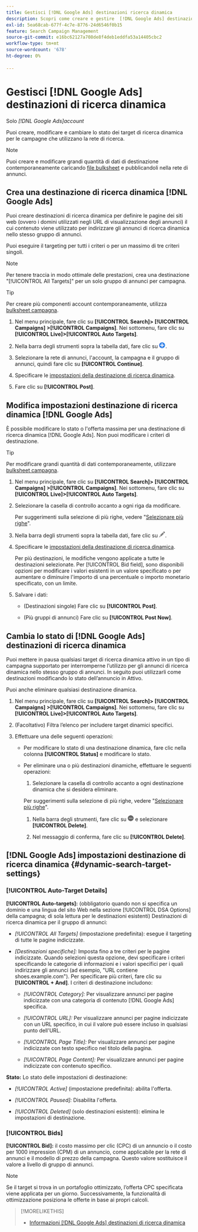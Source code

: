 ```yaml
---
title: Gestisci [!DNL Google Ads] destinazioni ricerca dinamica
description: Scopri come creare e gestire  [!DNL Google Ads] destinazioni di ricerca dinamiche.
exl-id: 5ea68cab-677f-4c7e-8776-24d6546f0b15
feature: Search Campaign Management
source-git-commit: e16bc62127a708de8f4deb1eddfa53a14405cbc2
workflow-type: tm+mt
source-wordcount: '678'
ht-degree: 0%

---
```


# Gestisci [!DNL Google Ads] destinazioni di ricerca dinamica

Solo *[!DNL Google Ads]account*

Puoi creare, modificare e cambiare lo stato dei target di ricerca dinamica per le campagne che utilizzano la rete di ricerca.

>[!NOTE]
>
>Puoi creare e modificare grandi quantità di dati di destinazione contemporaneamente caricando [file bulksheet](/help/search-social-commerce/campaign-management/bulksheets/bulksheet-about.md) e pubblicandoli nella rete di annunci.

## Crea una destinazione di ricerca dinamica [!DNL Google Ads]

Puoi creare destinazioni di ricerca dinamica per definire le pagine dei siti web (ovvero i domini utilizzati negli URL di visualizzazione degli annunci) il cui contenuto viene utilizzato per indirizzare gli annunci di ricerca dinamica nello stesso gruppo di annunci.

Puoi eseguire il targeting per tutti i criteri o per un massimo di tre criteri singoli.

>[!NOTE]
>
>Per tenere traccia in modo ottimale delle prestazioni, crea una destinazione &quot;[!UICONTROL All Targets]&quot; per un solo gruppo di annunci per campagna.

>[!TIP]
>
>Per creare più componenti account contemporaneamente, utilizza [bulksheet campagna](/help/search-social-commerce/campaign-management/bulksheets/bulksheet-about.md).

1. Nel menu principale, fare clic su **[!UICONTROL Search]> [!UICONTROL Campaigns] >[!UICONTROL Campaigns]**. Nei sottomenu, fare clic su **[!UICONTROL Live]>[!UICONTROL Auto Targets]**.

1. Nella barra degli strumenti sopra la tabella dati, fare clic su ![Crea](/help/search-social-commerce/assets/add.png "Crea").

1. Selezionare la rete di annunci, l&#39;account, la campagna e il gruppo di annunci, quindi fare clic su **[!UICONTROL Continue]**.

1. Specificare le [impostazioni della destinazione di ricerca dinamica](#dynamic-search-target-settings).

1. Fare clic su **[!UICONTROL Post]**.

## Modifica impostazioni destinazione di ricerca dinamica [!DNL Google Ads]

È possibile modificare lo stato o l&#39;offerta massima per una destinazione di ricerca dinamica [!DNL Google Ads]. Non puoi modificare i criteri di destinazione.

>[!TIP]
>
>Per modificare grandi quantità di dati contemporaneamente, utilizzare [bulksheet campagna](/help/search-social-commerce/campaign-management/bulksheets/bulksheet-about.md).

1. Nel menu principale, fare clic su **[!UICONTROL Search]> [!UICONTROL Campaigns] >[!UICONTROL Campaigns]**. Nei sottomenu, fare clic su **[!UICONTROL Live]>[!UICONTROL Auto Targets]**.

1. Selezionare la casella di controllo accanto a ogni riga da modificare.

   Per suggerimenti sulla selezione di più righe, vedere &quot;[Selezionare più righe](/help/search-social-commerce/common-tasks/navigation-editing-selection/multiple-rows-select.md)&quot;.

1. Nella barra degli strumenti sopra la tabella dati, fare clic su ![Modifica](/help/search-social-commerce/assets/edit.png "Modifica").

1. Specificare le [impostazioni della destinazione di ricerca dinamica](#dynamic-search-target-settings).

   Per più destinazioni, le modifiche vengono applicate a tutte le destinazioni selezionate. Per [!UICONTROL Bid field], sono disponibili opzioni per modificare i valori esistenti in un valore specificato o per aumentare o diminuire l&#39;importo di una percentuale o importo monetario specificato, con un limite.

1. Salvare i dati:

   * (Destinazioni singole) Fare clic su **[!UICONTROL Post]**.

   * (Più gruppi di annunci) Fare clic su **[!UICONTROL Post Now]**.

## Cambia lo stato di [!DNL Google Ads] destinazioni di ricerca dinamica

Puoi mettere in pausa qualsiasi target di ricerca dinamica attivo in un tipo di campagna supportato per interromperne l’utilizzo per gli annunci di ricerca dinamica nello stesso gruppo di annunci. In seguito puoi utilizzarli come destinazioni modificando lo stato dell’annuncio in Attivo.

Puoi anche eliminare qualsiasi destinazione dinamica.

1. Nel menu principale, fare clic su **[!UICONTROL Search]> [!UICONTROL Campaigns] >[!UICONTROL Campaigns]**. Nei sottomenu, fare clic su **[!UICONTROL Live]>[!UICONTROL Auto Targets]**.

1. (Facoltativo) Filtra l’elenco per includere target dinamici specifici.

1. Effettuare una delle seguenti operazioni:

   * Per modificare lo stato di una destinazione dinamica, fare clic nella colonna **[!UICONTROL Status]** e modificare lo stato.

   * Per eliminare una o più destinazioni dinamiche, effettuare le seguenti operazioni:

      1. Selezionare la casella di controllo accanto a ogni destinazione dinamica che si desidera eliminare.

     Per suggerimenti sulla selezione di più righe, vedere &quot;[Selezionare più righe](/help/search-social-commerce/common-tasks/navigation-editing-selection/multiple-rows-select.md)&quot;.

      1. Nella barra degli strumenti, fare clic su ![Altro](/help/search-social-commerce/assets/more.png "Altro") e selezionare **[!UICONTROL Delete]**.

      1. Nel messaggio di conferma, fare clic su **[!UICONTROL Delete]**.

## [!DNL Google Ads] impostazioni destinazione di ricerca dinamica {#dynamic-search-target-settings}

### [!UICONTROL Auto-Target Details]

**[!UICONTROL Auto-targets]:** (obbligatorio quando non si specifica un dominio e una lingua del sito Web nella sezione [!UICONTROL DSA Options] della campagna; di sola lettura per le destinazioni esistenti) Destinazioni di ricerca dinamica per il gruppo di annunci:

* *[!UICONTROL All Targets]* (impostazione predefinita): esegue il targeting di tutte le pagine indicizzate.

* *\[Destinazioni specifiche\]:* Imposta fino a tre criteri per le pagine indicizzate. Quando selezioni questa opzione, devi specificare i criteri specificando le categorie di informazioni e i valori specifici per i quali indirizzare gli annunci (ad esempio, &quot;URL contiene shoes.example.com&quot;). Per specificare più criteri, fare clic su **[!UICONTROL + And]**. I criteri di destinazione includono:

   * *[!UICONTROL Category]:* Per visualizzare annunci per pagine indicizzate con una categoria di contenuto [!DNL Google Ads] specifica.

   * *[!UICONTROL URL]:* Per visualizzare annunci per pagine indicizzate con un URL specifico, in cui il valore può essere incluso in qualsiasi punto dell&#39;URL.

   * *[!UICONTROL Page Title]:* Per visualizzare annunci per pagine indicizzate con testo specifico nel titolo della pagina.

   * *[!UICONTROL Page Content]:* Per visualizzare annunci per pagine indicizzate con contenuto specifico.

**Stato:** Lo stato delle impostazioni di destinazione:

* *[!UICONTROL Active]* (impostazione predefinita): abilita l&#39;offerta.

* *[!UICONTROL Paused]:* Disabilita l&#39;offerta.

* *[!UICONTROL Deleted]* (solo destinazioni esistenti): elimina le impostazioni di destinazione.

### [!UICONTROL Bids]

**[!UICONTROL Bid]:** il costo massimo per clic (CPC) di un annuncio o il costo per 1000 impression (CPM) di un annuncio, come applicabile per la rete di annunci e il modello di prezzo della campagna. Questo valore sostituisce il valore a livello di gruppo di annunci.

>[!NOTE]
>
>Se il target si trova in un portafoglio ottimizzato, l’offerta CPC specificata viene applicata per un giorno. Successivamente, la funzionalità di ottimizzazione posiziona le offerte in base ai propri calcoli.

>[!MORELIKETHIS]
>
>* [Informazioni [!DNL Google Ads] destinazioni di ricerca dinamica](dynamic-search-target-about.md)

